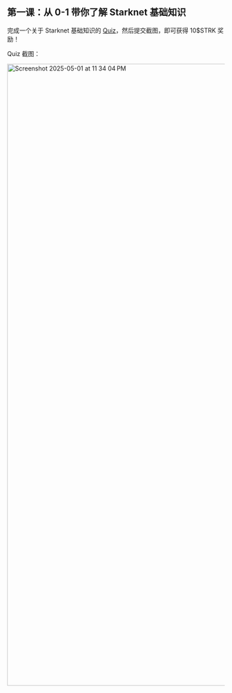 ## 第一课：从 0-1 带你了解 Starknet 基础知识

完成一个关于 Starknet 基础知识的 [Quiz](https://openbuild.xyz/quiz/2025041601)，然后提交截图，即可获得 10\$STRK 奖励！

Quiz 截图： 

<img width="1440" alt="Screenshot 2025-05-01 at 11 34 04 PM" src="https://github.com/user-attachments/assets/2977f2ef-27d6-458a-853d-c6c5d9174201" />
